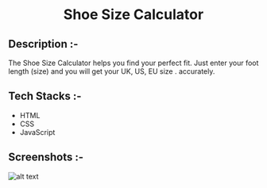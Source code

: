 # <p align="center">Shoe Size Calculator</p>

## Description :-

The Shoe Size Calculator helps you find your perfect fit. Just enter your foot length (size) and you will get your UK, US, EU size .
accurately.

## Tech Stacks :-

- HTML
- CSS
- JavaScript

## Screenshots :-
![alt text](img.png)